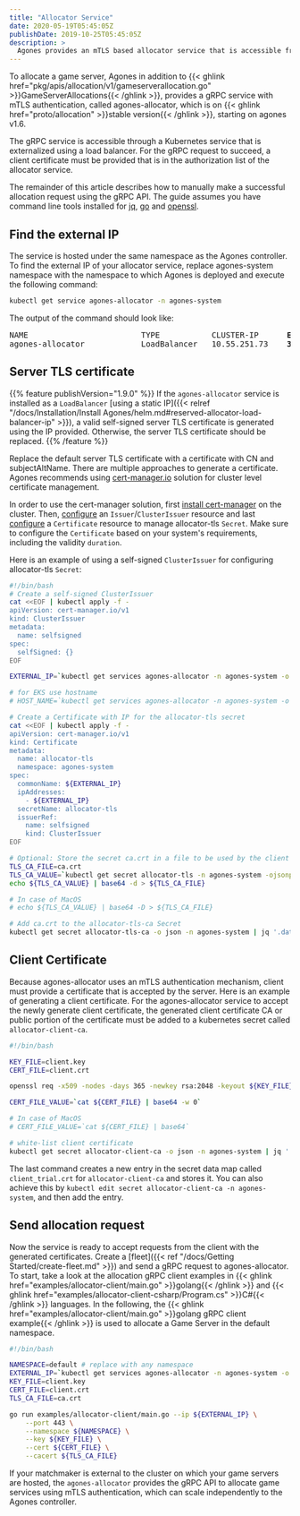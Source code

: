 ```yaml
---
title: "Allocator Service"
date: 2020-05-19T05:45:05Z
publishDate: 2019-10-25T05:45:05Z
description: >
  Agones provides an mTLS based allocator service that is accessible from outside the cluster using a load balancer. The service is deployed and scales independent to Agones controller.
---
```


To allocate a game server, Agones in addition to {{< ghlink href="pkg/apis/allocation/v1/gameserverallocation.go" >}}GameServerAllocations{{< /ghlink >}}, provides a gRPC service with mTLS authentication, called agones-allocator, which is on {{< ghlink href="proto/allocation" >}}stable version{{< /ghlink >}}, starting on agones v1.6.

The gRPC service is accessible through a Kubernetes service that is externalized using a load balancer. For the gRPC request to succeed, a client certificate must be provided that is in the authorization list of the allocator service.

The remainder of this article describes how to manually make a successful allocation request using the gRPC API. 
The guide assumes you have command line tools installed for [jq](https://stedolan.github.io/jq/), [go](https://golang.org/) and [openssl](https://www.openssl.org/).

## Find the external IP

The service is hosted under the same namespace as the Agones controller. To find the external IP of your allocator service, replace agones-system namespace with the namespace to which Agones is deployed and execute the following command:

```bash
kubectl get service agones-allocator -n agones-system
```

The output of the command should look like:

<pre>
NAME                        TYPE           CLUSTER-IP      <b>EXTERNAL-IP</b>     PORT(S)            AGE
agones-allocator            LoadBalancer   10.55.251.73    <b>34.82.195.204</b>   443:30250/TCP      7d22h
</pre>

## Server TLS certificate

{{% feature publishVersion="1.9.0" %}}
If the `agones-allocator` service is installed as a `LoadBalancer` [using a static IP]({{< relref "/docs/Installation/Install Agones/helm.md#reserved-allocator-load-balancer-ip" >}}), a valid self-signed server TLS certificate is generated using the IP provided. Otherwise, the server TLS certificate should be replaced.
{{% /feature %}}

Replace the default server TLS certificate with a certificate with CN and subjectAltName. There are multiple approaches to generate a certificate. Agones recommends using [cert-manager.io](https://cert-manager.io/) solution for cluster level certificate management.

In order to use the cert-manager solution, first [install cert-manager](https://cert-manager.io/docs/installation/kubernetes/) on the cluster.
Then, [configure](https://cert-manager.io/docs/configuration/) an `Issuer`/`ClusterIssuer` resource and
last [configure](https://cert-manager.io/docs/usage/certificate/) a `Certificate` resource to manage allocator-tls `Secret`.
Make sure to configure the `Certificate` based on your system's requirements, including the validity `duration`.

Here is an example of using a self-signed `ClusterIssuer` for configuring allocator-tls `Secret`:

```bash
#!/bin/bash
# Create a self-signed ClusterIssuer
cat <<EOF | kubectl apply -f -
apiVersion: cert-manager.io/v1
kind: ClusterIssuer
metadata:
  name: selfsigned
spec:
  selfSigned: {}
EOF

EXTERNAL_IP=`kubectl get services agones-allocator -n agones-system -o jsonpath='{.status.loadBalancer.ingress[0].ip}'`

# for EKS use hostname
# HOST_NAME=`kubectl get services agones-allocator -n agones-system -o jsonpath='{.status.loadBalancer.ingress[0].hostname}'`

# Create a Certificate with IP for the allocator-tls secret
cat <<EOF | kubectl apply -f -
apiVersion: cert-manager.io/v1
kind: Certificate
metadata:
  name: allocator-tls
  namespace: agones-system
spec:
  commonName: ${EXTERNAL_IP}
  ipAddresses:
    - ${EXTERNAL_IP}
  secretName: allocator-tls
  issuerRef:
    name: selfsigned
    kind: ClusterIssuer
EOF

# Optional: Store the secret ca.crt in a file to be used by the client for the server authentication
TLS_CA_FILE=ca.crt
TLS_CA_VALUE=`kubectl get secret allocator-tls -n agones-system -ojsonpath='{.data.ca\.crt}'`
echo ${TLS_CA_VALUE} | base64 -d > ${TLS_CA_FILE}

# In case of MacOS
# echo ${TLS_CA_VALUE} | base64 -D > ${TLS_CA_FILE}

# Add ca.crt to the allocator-tls-ca Secret
kubectl get secret allocator-tls-ca -o json -n agones-system | jq '.data["tls-ca.crt"]="'${TLS_CA_VALUE}'"' | kubectl apply -f -
```

## Client Certificate

Because agones-allocator uses an mTLS authentication mechanism, client must provide a certificate that is accepted by the server. Here is an example of generating a client certificate. For the agones-allocator service to accept the newly generate client certificate, the generated client certificate CA or public portion of the certificate must be added to a kubernetes secret called `allocator-client-ca`.

```bash
#!/bin/bash

KEY_FILE=client.key
CERT_FILE=client.crt

openssl req -x509 -nodes -days 365 -newkey rsa:2048 -keyout ${KEY_FILE} -out ${CERT_FILE}

CERT_FILE_VALUE=`cat ${CERT_FILE} | base64 -w 0`

# In case of MacOS
# CERT_FILE_VALUE=`cat ${CERT_FILE} | base64`

# white-list client certificate
kubectl get secret allocator-client-ca -o json -n agones-system | jq '.data["client_trial.crt"]="'${CERT_FILE_VALUE}'"' | kubectl apply -f -
```

The last command creates a new entry in the secret data map called `client_trial.crt` for `allocator-client-ca` and stores it. You can also achieve this by `kubectl edit secret allocator-client-ca -n agones-system`, and then add the entry.

## Send allocation request

Now the service is ready to accept requests from the client with the generated certificates. Create a [fleet]({{< ref "/docs/Getting Started/create-fleet.md" >}}) and send a gRPC request to agones-allocator. To start, take a look at the allocation gRPC client examples in {{< ghlink href="examples/allocator-client/main.go" >}}golang{{< /ghlink >}} and {{< ghlink href="examples/allocator-client-csharp/Program.cs" >}}C#{{< /ghlink >}} languages. In the following, the {{< ghlink href="examples/allocator-client/main.go" >}}golang gRPC client example{{< /ghlink >}} is used to allocate a Game Server in the default namespace.

```bash
#!/bin/bash

NAMESPACE=default # replace with any namespace
EXTERNAL_IP=`kubectl get services agones-allocator -n agones-system -o jsonpath='{.status.loadBalancer.ingress[0].ip}'`
KEY_FILE=client.key
CERT_FILE=client.crt
TLS_CA_FILE=ca.crt

go run examples/allocator-client/main.go --ip ${EXTERNAL_IP} \
    --port 443 \
    --namespace ${NAMESPACE} \
    --key ${KEY_FILE} \
    --cert ${CERT_FILE} \
    --cacert ${TLS_CA_FILE}
```

If your matchmaker is external to the cluster on which your game servers are hosted, the `agones-allocator` provides the gRPC API to allocate game services using mTLS authentication, which can scale independently to the Agones controller.
